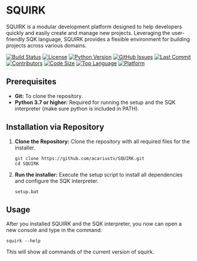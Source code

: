 # SQUIRK
SQUIRK is a modular development platform designed to help developers quickly and easily create and manage new projects. Leveraging the user-friendly SQK language, SQUIRK provides a flexible environment for building projects across various domains.

[![Build Status](https://img.shields.io/github/actions/workflow/status/acariustv/SQUIRK/python-app.yml)](https://github.com/acariustv/SQUIRK/actions)
[![License](https://img.shields.io/github/license/acariustv/SQUIRK)](https://github.com/acariustv/SQUIRK/blob/main/LICENSE)
[![Python Version](https://img.shields.io/badge/python-3.7%2B-blue)](https://www.python.org/)
[![GitHub Issues](https://img.shields.io/github/issues/acariustv/SQUIRK)](https://github.com/acariustv/SQUIRK/issues)
[![Last Commit](https://img.shields.io/github/last-commit/acariustv/SQUIRK)](https://github.com/acariustv/SQUIRK/commits/main)
[![Contributors](https://img.shields.io/github/contributors/acariustv/SQUIRK)](https://github.com/acariustv/SQUIRK/graphs/contributors)
[![Code Size](https://img.shields.io/github/languages/code-size/acariustv/SQUIRK)](https://github.com/acariustv/SQUIRK)
[![Top Language](https://img.shields.io/github/languages/top/acariustv/SQUIRK)](https://github.com/acariustv/SQUIRK)
[![Platform](https://img.shields.io/badge/platform-windows-blue.svg)](https://github.com/acariustv/SQUIRK)



## Prerequisites
- **Git:** To clone the repository.
- **Python 3.7 or higher:** Required for running the setup and the SQK interpreter (make sure python is included in PATH).

## Installation via Repository
1. **Clone the Repository:** Clone the repository with all required files for the installer.

   ```
   git clone https://github.com/acariustv/SQUIRK.git
   cd SQUIRK
   ```
2. **Run the installer:**
   Execute the setup script to install all dependencies and configure the SQK interpreter.

   ```
   setup.bat
   ```

## Usage
After you installed SQUIRK and the SQK interpreter, you now can open a new console and type in the command:

   ```
   squirk --help
   ```
This will show all commands of the current version of squirk.
